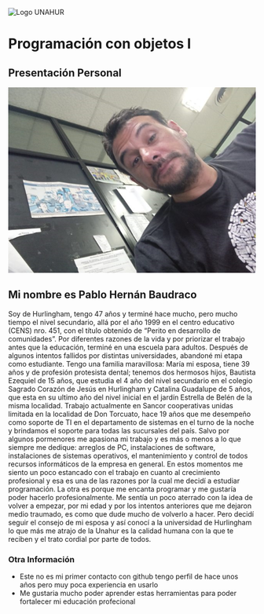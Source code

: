 ![Logo UNAHUR](./UNAHUR.png)

# Programación con objetos I
## Presentación Personal
![Logo UNAHUR](./cara640x480.png)
## Mi nombre es Pablo Hernán Baudraco
Soy de Hurlingham, tengo 47 años y terminé hace mucho, pero mucho tiempo el nivel secundario, allá por el año 1999 en el centro educativo (CENS) nro. 451, con el título obtenido de “Perito en desarrollo de comunidades”. Por diferentes razones de la vida y por priorizar el trabajo antes que la educación, terminé en una escuela para adultos. Después de algunos intentos fallidos por distintas universidades, abandoné mi etapa como estudiante.
Tengo una familia maravillosa: María mi esposa, tiene 39 años y de profesión protesista dental; tenemos dos hermosos hijos, Bautista Ezequiel de 15 años, que estudia el 4 año del nivel secundario en el colegio Sagrado Corazón de Jesús en Hurlingham y Catalina Guadalupe de 5 años, que esta en su ultimo año del nivel inicial en el jardín Estrella de Belén de la misma localidad.
Trabajo actualmente en Sancor cooperativas unidas limitada en la localidad de Don Torcuato, hace 19 años que me desempeño como soporte de TI en el departamento de sistemas en el turno de la noche y brindamos el soporte para todas las sucursales del país. Salvo por algunos pormenores me apasiona mi trabajo y es más o menos a lo que siempre me dedique: arreglos de PC, instalaciones de software, instalaciones de sistemas operativos, el mantenimiento y control de todos recursos informáticos de la empresa en general. En estos momentos me siento un poco estancado con el trabajo en cuanto al crecimiento profesional y esa es una de las razones por la cual me decidí a estudiar programación. La otra es porque me encanta programar y me gustaría poder hacerlo profesionalmente.
Me sentía un poco aterrado con la idea de volver a empezar, por mi edad y por los intentos anteriores que me dejaron medio traumado, es como que dude mucho de volverlo a hacer. Pero decidí seguir el consejo de mi esposa y así conocí a la universidad de Hurlingham lo que más me atrajo de la Unahur es la calidad humana con la que te reciben y el trato cordial por parte de todos. 

### Otra Información
- Este no es mi primer contacto con github tengo perfil de hace unos años pero muy poca experiencia en usarlo
- Me gustaria mucho poder aprender estas herramientas para poder fortalecer mi educación profecional 
